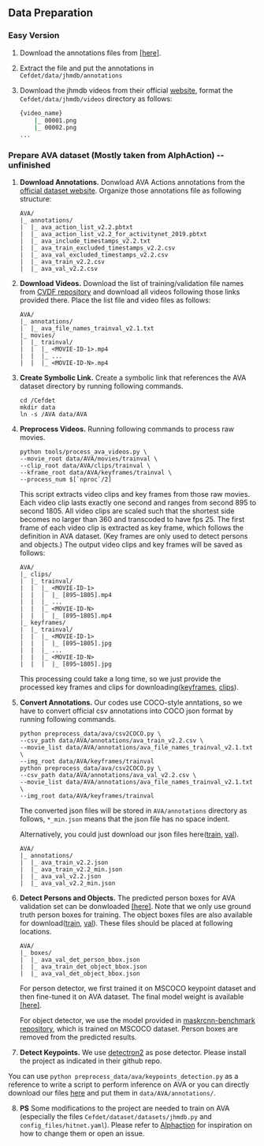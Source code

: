 ## Data Preparation

### Easy Version

1. Download the annotations files from [[here]](https://drive.google.com/file/d/1izUZrVxA7HMZY2v5iIZSKSMI1XHgECkD/view?usp=sharing). 

2. Extract the file and put the annotations in `Cefdet/data/jhmdb/annotations`
3. Download the jhmdb videos from their official [website](https://jhmdb.is.tue.mpg.de/), format the `Cefdet/data/jhmdb/videos` directory as follows:

    ```bash
    {video_name}
        |_ 00001.png
        |_ 00002.png
    ...
    
    ```

### Prepare AVA dataset (Mostly taken from AlphAction) -- unfinished
1. **Download Annotations.** Donwload AVA Actions annotations from the 
[official dataset website](https://research.google.com/ava/download.html).
Organize those annotations file as following structure:

    ```
    AVA/
    |_ annotations/
    |  |_ ava_action_list_v2.2.pbtxt
    |  |_ ava_action_list_v2.2_for_activitynet_2019.pbtxt
    |  |_ ava_include_timestamps_v2.2.txt
    |  |_ ava_train_excluded_timestamps_v2.2.csv
    |  |_ ava_val_excluded_timestamps_v2.2.csv
    |  |_ ava_train_v2.2.csv
    |  |_ ava_val_v2.2.csv
    ```

2. **Download Videos.** Download the list of training/validation file names
from [CVDF repository](https://github.com/cvdfoundation/ava-dataset) and 
download all videos following those links provided there. Place 
the list file and video files as follows:

    ```
    AVA/
    |_ annotations/
    |  |_ ava_file_names_trainval_v2.1.txt
    |_ movies/
    |  |_ trainval/
    |  |  |_ <MOVIE-ID-1>.mp4
    |  |  |_ ...
    |  |  |_ <MOVIE-ID-N>.mp4
    ```
   
3. **Create Symbolic Link.** Create a symbolic link that 
references the AVA dataset directory by running following
commands.
    
    ```shell
    cd /Cefdet
    mkdir data
    ln -s /AVA data/AVA
    ```
   
4. **Preprocess Videos.** Running following commands to 
process raw movies.

    ```shell
    python tools/process_ava_videos.py \
    --movie_root data/AVA/movies/trainval \
    --clip_root data/AVA/clips/trainval \
    --kframe_root data/AVA/keyframes/trainval \
    --process_num $[`nproc`/2]
    ```
   
    This script extracts video clips and key frames from 
    those raw movies. Each video clip lasts exactly one 
    second and ranges from second 895 to second 1805. 
    All video clips are scaled such that the shortest side
    becomes no larger than 360 and transcoded to have fps 25.
    The first frame of each video clip is extracted as key 
    frame, which follows the definition in AVA dataset. 
    (Key frames are only used to detect persons and objects.)
    The output video clips and key frames will be saved as follows:

    ```
    AVA/
    |_ clips/
    |  |_ trainval/
    |  |  |_ <MOVIE-ID-1>
    |  |  |  |_ [895~1805].mp4
    |  |  |_ ...
    |  |  |_ <MOVIE-ID-N>
    |  |  |  |_ [895~1805].mp4
    |_ keyframes/
    |  |_ trainval/
    |  |  |_ <MOVIE-ID-1>
    |  |  |  |_ [895~1805].jpg
    |  |  |_ ...
    |  |  |_ <MOVIE-ID-N>
    |  |  |  |_ [895~1805].jpg
    ```
   
   This processing could take a long time, so we just provide the processed
   key frames and clips for downloading([keyframes](https://drive.google.com/open?id=18Tm-LBUHtkntWZ7rmKllYJz1ZrOqQ3Ez), 
   [clips](https://drive.google.com/open?id=1n2PuZrk3fD6r7gt_h-8CTWvWSYdXjBKu)). 

5. **Convert Annotations.** Our codes use COCO-style anntations, 
so we have to convert official csv annotations into COCO json format
by running following commands.

    ```shell
    python preprocess_data/ava/csv2COCO.py \
    --csv_path data/AVA/annotations/ava_train_v2.2.csv \
    --movie_list data/AVA/annotations/ava_file_names_trainval_v2.1.txt \
    --img_root data/AVA/keyframes/trainval
    python preprocess_data/ava/csv2COCO.py \
    --csv_path data/AVA/annotations/ava_val_v2.2.csv \
    --movie_list data/AVA/annotations/ava_file_names_trainval_v2.1.txt \
    --img_root data/AVA/keyframes/trainval
    ```
   
    The converted json files will be stored in `AVA/annotations` directory
    as follows, `*_min.json` means that the json file has no space indent.
    
    Alternatively, you could just download our json files 
    here([train](https://drive.google.com/open?id=1UaSaMm1b9SBVnBXqlgVOlP4P89TXXvqt), 
    [val](https://drive.google.com/open?id=1iYQKIsVTetjnVgxzP3QmMY3JqYBeO6uK)).
   
    ```
    AVA/
    |_ annotations/
    |  |_ ava_train_v2.2.json
    |  |_ ava_train_v2.2_min.json
    |  |_ ava_val_v2.2.json
    |  |_ ava_val_v2.2_min.json
    ```
   
6. **Detect Persons and Objects.** The predicted person boxes 
for AVA validation set can be donwloaded [[here]](https://drive.google.com/open?id=1hi84yVOWseALM3DadYLrj6ppWFu1dooX).
Note that we only use ground truth person boxes for training.
The object boxes files are also available for download([train](https://drive.google.com/open?id=1E2VKboLSS0vcZRECIcDNjNLIl5sdHmWa), 
[val](https://drive.google.com/open?id=10XorUJzUUyLJZ2h9tFfR8rNif1Itzkcx)).
These files should be placed at following locations.

    ```
    AVA/
    |_ boxes/
    |  |_ ava_val_det_person_bbox.json
    |  |_ ava_train_det_object_bbox.json
    |  |_ ava_val_det_object_bbox.json
    ```

    For person detector, we first trained it on MSCOCO 
    keypoint dataset and then fine-tuned it on AVA dataset. 
    The final model weight is available [[here]](https://drive.google.com/open?id=14eVMRes9bJwn7hN0CVDa_tjaUTfGWoem).
    
    For object detector, we use the model provided in 
    [maskrcnn-benchmark repository](https://download.pytorch.org/models/maskrcnn/e2e_faster_rcnn_X_101_32x8d_FPN_1x.pth), 
    which is trained on MSCOCO dataset. Person boxes are removed
    from the predicted results.

7. **Detect Keypoints.**
We use [detectron2](https://github.com/facebookresearch/detectron2) as pose detector. Please install the project as indicated in their github repo.

You can use `python preprocess_data/ava/keypoints_detection.py` as a reference to write a script to perform inference on AVA or you can directly download our files [here](https://drive.google.com/drive/folders/1WCtFKnTOpd9jSyUZYXTRJsM_sGrWqweb?usp=share_link) and put them in `data/AVA/annotations/`.

8. **PS**
Some modifications to the project are needed to train on AVA (especially the files `Cefdet/dataset/datasets/jhmdb.py` and `config_files/hitnet.yaml`). Please refer to [Alphaction](https://github.com/MVIG-SJTU/AlphAction) for inspiration on how to change them or open an issue.




